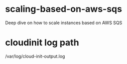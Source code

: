 # scaling-based-on-aws-sqs
Deep dive on how to scale instances based on AWS SQS
# cloudinit log path
/var/log/cloud-init-output.log